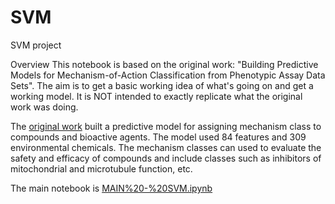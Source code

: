 # SVM
SVM project

Overview
This notebook is based on the original work: "Building Predictive Models for Mechanism-of-Action Classification from Phenotypic Assay Data Sets". The aim is to get a basic working idea of what's going on and get a working model. It is NOT intended to exactly replicate what the original work was doing.

The [original work](http://journals.sagepub.com/doi/abs/10.1177/1087057113505324) built a predictive model for assigning mechanism class to compounds and bioactive agents. The model used 84 features and 309 environmental chemicals. The mechanism classes can used to evaluate the safety and efficacy of compounds and include classes such as inhibitors of mitochondrial and microtubule function, etc.

The main notebook is [MAIN%20-%20SVM.ipynb](Notebooks/MAIN%20-%20SVM.ipynb)